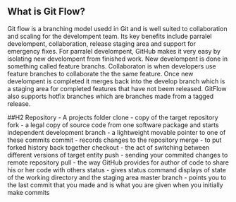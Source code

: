 What is Git Flow?
-------------------
Git flow is a branching model usedd in Git and is well suited to collaboration and scaling for the develompent team. Its key benefits include parralel develompent, collaboration, release staging area and support for emergency fixes. For parralel develompent, GitHub makes it very easy by isolating new develompent from finished work. New develompent is done in something called feature branchs. Collaboraton is when developers use feature branches to collaborate the the same feature. Once new develompent is completed it merges back into the develop branch which is a staging area for completed features that have not beem released. GitFlow also supports hotfix branches which are branches made from a tagged release.

##H2
Repository - A projects folder
clone - copy of the target repository
fork - a legal copy of source code from one software package and starts independent development
branch - a lightweight movable pointer to one of these commits
commit - records changes to the repository
merge - to put forked history back together
checkout - the act of switching between different versions of target entity
push - sending your commited changes to remote repository
pull - the way GitHub  provides for author of code to share his or her code with others
status - gives status command displays of state of the working directory and the staging area
master branch - points you to the last commit that you made and is what you are given when you initially make commits
 
